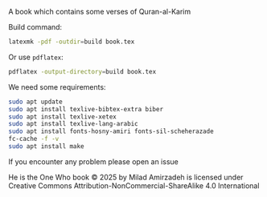 A book which contains some verses of Quran-al-Karim

Build command:

```bash
latexmk -pdf -outdir=build book.tex
```

Or use `pdflatex`:

```bash
pdflatex -output-directory=build book.tex
```

We need some requirements:

```bash
sudo apt update
sudo apt install texlive-bibtex-extra biber
sudo apt install texlive-xetex
sudo apt install texlive-lang-arabic
sudo apt install fonts-hosny-amiri fonts-sil-scheherazade
fc-cache -f -v
sudo apt install make
```

If you encounter any problem please open an issue

He is the One Who book © 2025 by Milad Amirzadeh is licensed under Creative Commons Attribution-NonCommercial-ShareAlike 4.0 International
